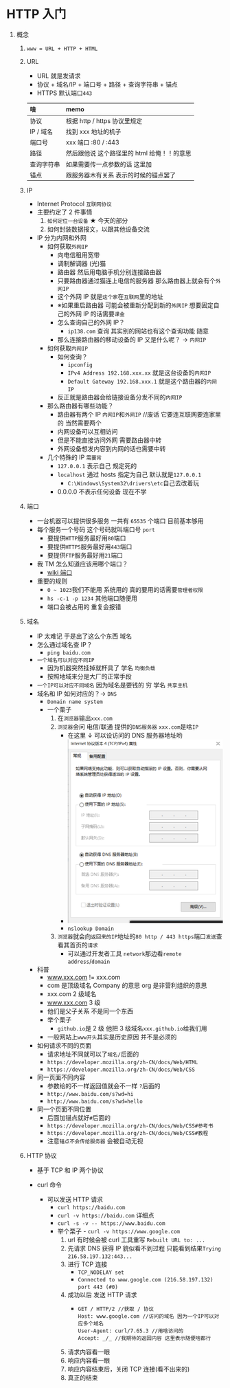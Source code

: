 # HTTP 入门

1. 概念

   1. `www = URL + HTTP + HTML`
   2. URL

      - URL 就是发请求
      - 协议 + 域名/IP + 端口号 + 路径 + 查询字符串 + 锚点
      - HTTPS 默认端口`443`

      | 啥         | memo                                        |
      | ---------- | ------------------------------------------- |
      | 协议       | 根据 http / https 协议里规定                |
      | IP / 域名  | 找到 xxx 地址的机子                         |
      | 端口号     | xxx 端口 :80 / :443                         |
      | 路径       | 然后跟他说 这个路径里的 html 给俺！！的意思 |
      | 查询字符串 | 如果需要传一点参数的话 这里加               |
      | 锚点       | 跟服务器木有关系 表示的时候的锚点罢了       |

   3. IP

      - Internet Protocol `互联网协议`
      - 主要约定了 2 件事情
        1. `如何定位一台设备` ★ 今天的部分
        2. 如何封装数据报文，以跟其他设备交流
      - IP 分为内网和外网
        - 如何获取`外网IP`
          - 向电信租用宽带
          - 调制解调器 (光)猫
          - 路由器 然后用电脑手机分别连接路由器
          - 只要路由器通过猫连上电信的服务器 那么路由器上就会有个`外网IP`
          - 这个外网 IP 就是`这个家`在`互联网`里的地址
          - ※如果重启路由器 可能会被重新分配到新的`外网IP` 想要固定自己的外网 IP 的话需要`课金`
          - 怎么查询自己的外网 IP？
            - `ip138.com` 查询 其实别的网站也有这个查询功能 随意
          - 那么连接路由器的移动设备的 IP 又是什么呢？ -> `内网IP`
        - 如何获取`内网IP`
          - 如何查询？
            - `ipconfig`
            - `IPv4 Address 192.168.xxx.xx` 就是这台设备的`内网IP`
            - `Default Gateway 192.168.xxx.1` 就是这个路由器的`内网IP`
          - 反正就是路由器会给链接设备分发不同的`内网IP`
        - 那么路由器有哪些功能？
          - 路由器有两个 IP `内网IP`和`外网IP` //废话 它要连互联网要连家里的 当然需要两个
          - 内网设备可以互相访问
          - 但是不能直接访问外网 需要路由器中转
          - 外网设备想发内容到内网的话也需要中转
        - 几个特殊的 IP `需要背`
          - `127.0.0.1` 表示自己 规定死的
          - `localhost` 通过 hosts 指定为自己 默认就是`127.0.0.1`
            - `C:\Windows\System32\drivers\etc`自己去改着玩
          - 0.0.0.0 不表示任何设备 现在不学

   4. 端口

      - 一台机器可以提供很多服务 一共有 `65535` 个端口 目前基本够用
      - 每个服务一个号码 这个号码就叫端口号 `port`
        - 要提供`HTTP`服务最好用`80`端口
        - 要提供`HTTPS`服务最好用`443`端口
        - 要提供`FTP`服务最好用`21`端口
      - 我 TM 怎么知道应该用哪个端口？
        - [wiki 端口](https://zh.wikipedia.org/wiki/TCP/UDP%E7%AB%AF%E5%8F%A3%E5%88%97%E8%A1%A8#0.E5.88.B01023.E5.8F.B7.E7.AB.AF.E5.8F.A3)
      - 重要的规则
        - `0 ~ 1023`我们不能用 系统用的 真的要用的话需要`管理者权限`
        - `hs -c-1 -p 1234` 其他端口随便用
        - 端口会被占用的 重复会报错

   5. 域名

      - IP 太难记 于是出了这么个东西 域名
      - 怎么通过域名查 IP？
        - `ping baidu.com`
      - `一个域名可以对应不同IP`
        - 因为机器突然挂掉就杯具了 学名 `均衡负载`
        - 按照地域来分是大厂的正常手段
      - `一个IP可以对应不同域名` 因为域名是要钱的 穷 学名 `共享主机`
      - 域名和 IP 如何对应的？-> `DNS`
        - `Domain name system`
        - 一个栗子
          1. 在`浏览器`输出`xxx.com`
          2. `浏览器`会问 电信/联通 提供的`DNS服务器` `xxx.com`是啥`IP`
             - 在这里 ↓ 可以设访问的 DNS 服务器地址哟
             - ![](2020-03-04-10-27-49.png)
             - `nslookup Domain`
          3. `浏览器`就会向`返回来的IP`地址的`80 http / 443 https`端口`发送`查看其首页的`请求`
             - 可以通过开发者工具 `network`那边看`remote address`/`domain`
      - 科普
        - www.xxx.com != xxx.com
        - com 是顶级域名 Company 的意思 org 是非营利组织的意思
        - xxx.com 2 级域名
        - www.xxx.com 3 级
        - 他们是父子关系 不是同一个东西
        - 举个栗子
          - `github.io`是 2 级 他把 3 级域名`xxx.github.io`给我们用
        - 一般网站上`www开头`其实是历史原因 并不是必须的
      - 如何请求不同的页面
        - 请求地址不同就可以了`域名/`后面的
        - `https://developer.mozilla.org/zh-CN/docs/Web/HTML`
        - `https://developer.mozilla.org/zh-CN/docs/Web/CSS`
      - 同一页面不同内容
        - 参数给的不一样返回值就会不一样 `?`后面的
        - `http://www.baidu.com/s?wd=hi`
        - `http://www.baidu.com/s?wd=hello`
      - 同一个页面不同位置
        - 后面加锚点就好`#`后面的
        - `https://developer.mozilla.org/zh-CN/docs/Web/CSS#参考书`
        - `https://developer.mozilla.org/zh-CN/docs/Web/CSS#教程`
        - 注意`锚点不会传给服务器` 会被自动无视

   6. HTTP 协议

      - 基于 TCP 和 IP 两个协议

      - curl 命令

        - 可以发送 HTTP 请求
          - `curl https://baidu.com`
          - `curl -v https://baidu.com` 详细点
          - `curl -s -v -- https://www.baidu.com`
          - 举个栗子 - `curl -v https://www.google.com`
            1. url 有时候会被 curl 工具重写 `Rebuilt URL to: ...`
            2. 先请求 DNS 获得 IP 貌似看不到过程 只能看到结果`Trying 216.58.197.132:443...`
            3. 进行 TCP 连接
               - `TCP_NODELAY set`
               - `Connected to www.google.com (216.58.197.132) port 443 (#0)`
            4. 成功以后 发送 HTTP 请求
               - ```
                 GET / HTTP/2 //获取 / 协议
                 Host: www.google.com //访问的域名 因为一个IP可以对应多个域名
                 User-Agent: curl/7.65.3 //用啥访问的
                 Accept: _/_ //我期待的返回内容 这里表示随便啥都行
                 ```
            5. 请求内容看一眼
            6. 响应内容看一眼
            7. 响应内容结束后，关闭 TCP 连接(看不出来的)
            8. 真正的结束
